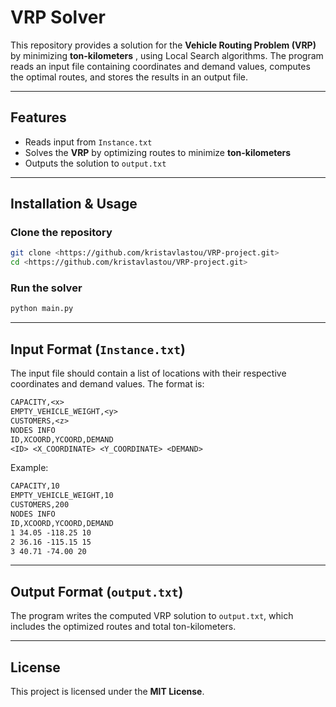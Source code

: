 # VRP Solver

This repository provides a solution for the **Vehicle Routing Problem (VRP)** by minimizing **ton-kilometers** , using Local Search algorithms. The program reads an input file containing coordinates and demand values, computes the optimal routes, and stores the results in an output file.

---

## Features
- Reads input from `Instance.txt`
- Solves the **VRP** by optimizing routes to minimize **ton-kilometers**
- Outputs the solution to `output.txt`

---

## Installation & Usage

### Clone the repository
```sh
git clone <https://github.com/kristavlastou/VRP-project.git>
cd <https://github.com/kristavlastou/VRP-project.git>
```

### Run the solver
```sh
python main.py
```

---

## Input Format (`Instance.txt`)
The input file should contain a list of locations with their respective coordinates and demand values. The format is:

```txt
CAPACITY,<x>
EMPTY_VEHICLE_WEIGHT,<y>
CUSTOMERS,<z>
NODES INFO
ID,XCOORD,YCOORD,DEMAND
<ID> <X_COORDINATE> <Y_COORDINATE> <DEMAND>
```

Example:

```txt
CAPACITY,10
EMPTY_VEHICLE_WEIGHT,10
CUSTOMERS,200
NODES INFO
ID,XCOORD,YCOORD,DEMAND
1 34.05 -118.25 10
2 36.16 -115.15 15
3 40.71 -74.00 20
```

---

## Output Format (`output.txt`)
The program writes the computed VRP solution to `output.txt`, which includes the optimized routes and total ton-kilometers.

---



## License
This project is licensed under the **MIT License**.


